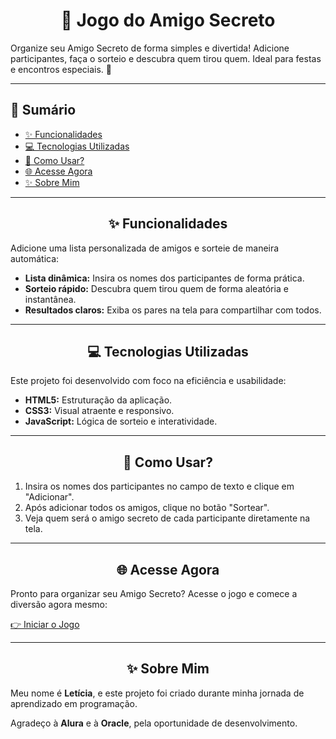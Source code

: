 <div align="center">
  <h1>🎁 Jogo do Amigo Secreto</h1>
</div>

<p>Organize seu Amigo Secreto de forma simples e divertida! Adicione participantes, faça o sorteio e descubra quem tirou quem. Ideal para festas e encontros especiais. 🎉</p>

---

## 📖 Sumário

- [✨ Funcionalidades](#funcionalidades)
- [💻 Tecnologias Utilizadas](#tecnologias-utilizadas)
- [🔎 Como Usar?](#como-usar)
- [🌐 Acesse Agora](#acesse-agora)
- [✨ Sobre Mim](#sobre-mim)

---

<div align="center">
  <h2 id="funcionalidades">✨ Funcionalidades</h2>
</div>

<p>Adicione uma lista personalizada de amigos e sorteie de maneira automática:</p>

<ul>
  <li><strong>Lista dinâmica:</strong> Insira os nomes dos participantes de forma prática.</li>
  <li><strong>Sorteio rápido:</strong> Descubra quem tirou quem de forma aleatória e instantânea.</li>
  <li><strong>Resultados claros:</strong> Exiba os pares na tela para compartilhar com todos.</li>
</ul>

---

<div align="center">
  <h2 id="tecnologias-utilizadas">💻 Tecnologias Utilizadas</h2>
</div>

<p>Este projeto foi desenvolvido com foco na eficiência e usabilidade:</p>

<ul>
  <li><strong>HTML5:</strong> Estruturação da aplicação.</li>
  <li><strong>CSS3:</strong> Visual atraente e responsivo.</li>
  <li><strong>JavaScript:</strong> Lógica de sorteio e interatividade.</li>
</ul>

---

<div align="center">
  <h2 id="como-usar">🔎 Como Usar?</h2>
</div>

<ol>
  <li>Insira os nomes dos participantes no campo de texto e clique em "Adicionar".</li>
  <li>Após adicionar todos os amigos, clique no botão "Sortear".</li>
  <li>Veja quem será o amigo secreto de cada participante diretamente na tela.</li>
</ol>

---

<div align="center">
  <h2 id="acesse-agora">🌐 Acesse Agora</h2>
</div>

<p>Pronto para organizar seu Amigo Secreto? Acesse o jogo e comece a diversão agora mesmo:</p>

<p><a href="https://leticiafer01.github.io/Jogo-do-amigo-secreto/">👉 Iniciar o Jogo</a></p>

---

<div align="center">
  <h2 id="sobre-mim">✨ Sobre Mim</h2>
</div>

<p>Meu nome é <strong>Letícia</strong>, e este projeto foi criado durante minha jornada de aprendizado em programação.</p>

<p>Agradeço à <strong>Alura</strong> e à <strong>Oracle</strong>, pela oportunidade de desenvolvimento.</p>
